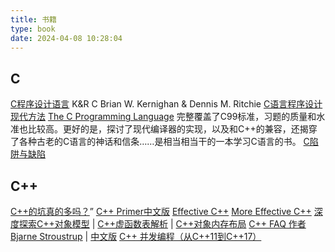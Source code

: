 ```yaml
---
title: 书籍
type: book
date: 2024-04-08 10:28:04
---
```

## C
[C程序设计语言](https://book.douban.com/subject/1139336/) K&R C     Brian W. Kernighan & Dennis M. Ritchie
[C语言程序设计现代方法](https://book.douban.com/subject/2280547/)  [The C Programming Language](https://ia903407.us.archive.org/35/items/the-ansi-c-programming-language-by-brian-w.-kernighan-dennis-m.-ritchie.org/The%20ANSI%20C%20Programming%20Language%20by%20Brian%20W.%20Kernighan%2C%20Dennis%20M.%20Ritchie.pdf) 完整覆盖了C99标准，习题的质量和水准也比较高。更好的是，探讨了现代编译器的实现，以及和C++的兼容，还揭穿了各种古老的C语言的神话和信条……是相当相当干的一本学习C语言的书。
[C陷阱与缺陷](https://book.douban.com/subject/2778632/)
## C++
[C++的坑真的多吗？](https://coolshell.cn/articles/7992.html)” 
[C++ Primer中文版](https://book.douban.com/subject/25708312/)
[Effective C++](https://book.douban.com/subject/5387403/)
[More Effective C++](https://book.douban.com/subject/5908727/)
[深度探索C++对象模型](https://book.douban.com/subject/10427315/) | [C++虚函数表解析](https://coolshell.cn/articles/12165.html) | [C++对象内存布局](https://coolshell.cn/articles/12176.html)
[C++ FAQ  作者 Bjarne Stroustrup](http://www.stroustrup.com/bs_faq.html) | [中文版](http://www.stroustrup.com/bsfaqcn.html)
[C++ 并发编程（从C++11到C++17）](https://paul.pub/cpp-concurrency/)
